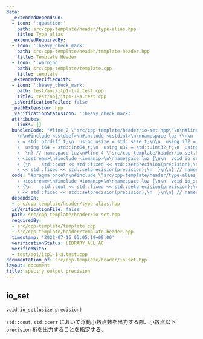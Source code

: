 ```yaml
---
data:
  _extendedDependsOn:
  - icon: ':question:'
    path: src/cpp-template/header/type-alias.hpp
    title: Type alias
  _extendedRequiredBy:
  - icon: ':heavy_check_mark:'
    path: src/cpp-template/header/template-header.hpp
    title: Template Header
  - icon: ':warning:'
    path: src/cpp-template/template.cpp
    title: template
  _extendedVerifiedWith:
  - icon: ':heavy_check_mark:'
    path: test/aoj/itp1-1-a.test.cpp
    title: test/aoj/itp1-1-a.test.cpp
  _isVerificationFailed: false
  _pathExtension: hpp
  _verificationStatusIcon: ':heavy_check_mark:'
  attributes:
    links: []
  bundledCode: "#line 2 \"src/cpp-template/header/io-set.hpp\"\n\n#line 2 \"src/cpp-template/header/type-alias.hpp\"\
    \n\n#include <cstddef>\n#include <cstdint>\n\nnamespace luz {\n\n  using isize\
    \ = std::ptrdiff_t;\n  using usize = std::size_t;\n\n  using i32 = std::int32_t;\n\
    \  using i64 = std::int64_t;\n  using u32 = std::uint32_t;\n  using u64 = std::uint64_t;\n\
    \  \n} // namespace luz\n#line 4 \"src/cpp-template/header/io-set.hpp\"\n\n#include\
    \ <iostream>\n#include <iomanip>\n\nnamespace luz {\n\n  void io_set(usize precision)\
    \ {\n    std::cout << std::fixed << std::setprecision(precision);\n    std::cerr\
    \ << std::fixed << std::setprecision(precision);\n  }\n\n} // namespace luz\n"
  code: "#pragma once\n\n#include \"src/cpp-template/header/type-alias.hpp\"\n\n#include\
    \ <iostream>\n#include <iomanip>\n\nnamespace luz {\n\n  void io_set(usize precision)\
    \ {\n    std::cout << std::fixed << std::setprecision(precision);\n    std::cerr\
    \ << std::fixed << std::setprecision(precision);\n  }\n\n} // namespace luz\n"
  dependsOn:
  - src/cpp-template/header/type-alias.hpp
  isVerificationFile: false
  path: src/cpp-template/header/io-set.hpp
  requiredBy:
  - src/cpp-template/template.cpp
  - src/cpp-template/header/template-header.hpp
  timestamp: '2022-07-16 05:05:19+09:00'
  verificationStatus: LIBRARY_ALL_AC
  verifiedWith:
  - test/aoj/itp1-1-a.test.cpp
documentation_of: src/cpp-template/header/io-set.hpp
layout: document
title: specify output precision
---
```


## io_set
```
void io_set(usize precision)
```

`std::cout`, `std::cerr` において浮動小数点数を出力する際、小数点以下 `precision` 桁を出力することを指定する。
